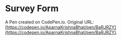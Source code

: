 # Survey Form

A Pen created on CodePen.io. Original URL: [https://codepen.io/AparnaKrishnaBhat/pen/BaRJRZY](https://codepen.io/AparnaKrishnaBhat/pen/BaRJRZY).


